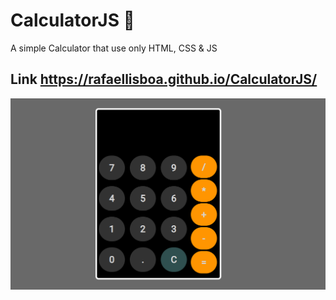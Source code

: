 # CalculatorJS 🧮
A simple Calculator that use only HTML, CSS &amp; JS

## Link https://rafaellisboa.github.io/CalculatorJS/

![alt text](https://github.com/RafaelLisboa/CalculatorJS/blob/master/css/fig.png?raw=true)
